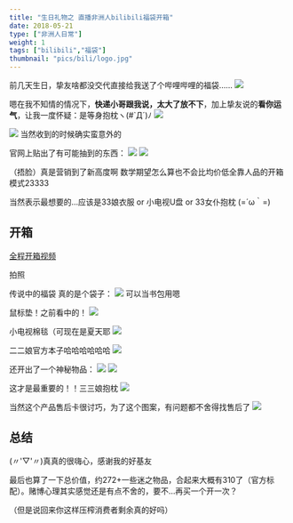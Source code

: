 ```yaml
---
title: "生日礼物之 直播非洲人bilibili福袋开箱"
date: 2018-05-21
type: ["非洲人日常"]
weight: 1
tags: ["bilibili","福袋"]
thumbnail: "pics/bili/logo.jpg"
---
```


前几天生日，挚友啥都没交代直接给我送了个哔哩哔哩的福袋……
![](/pics/bili/01.png)

嗯在我不知情的情况下，**快递小哥跟我说，太大了放不下**，加上挚友说的**看你运气**，让我一度怀疑：是等身抱枕ヽ(#`Д´)ﾉ
![](/pics/bili/02.jpg)

![](/pics/bili/02.1.jpg)
当然收到的时候确实蛮意外的

官网上贴出了有可能抽到的东西：
![](/pics/bili/03.jpg)
![](/pics/bili/04.jpg)

（捂脸）真是营销到了新高度啊 数学期望怎么算也不会比均价低全靠人品的开箱模式23333

当然表示最想要的…应该是33娘衣服 or 小电视U盘 or 33女仆抱枕 (=´ω｀=)

## 开箱

[全程开箱视频](/pics/bili/开箱.mov)

拍照

传说中的福袋 真的是个袋子：
![](/pics/bili/05.jpg)
可以当书包用嗯

鼠标垫！之前看中的！
![](/pics/bili/06.jpg)

小电视棉毯（可现在是夏天耶
![](/pics/bili/09.jpg)

二二娘官方本子哈哈哈哈哈哈
![](/pics/bili/10.jpg)

还开出了一个神秘物品：
![](/pics/bili/07.jpg)
![](/pics/bili/08.jpg)

这才是最重要的！！三三娘抱枕
![](/pics/bili/11.jpg)

当然这个产品售后卡很讨巧，为了这个图案，有问题都不舍得找售后了
![](/pics/bili/12.png)

## 总结
(〃'▽'〃)真真的很嗨心，感谢我的好基友

最后也算了一下总价值，约272+一些迷之物品，合起来大概有310了（官方标配）。赌博心理其实感觉还是有点不舍的，要不…再买一个开一次？

（但是说回来你这样压榨消费者剩余真的好吗）
